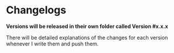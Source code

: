 # Changelogs

<b> Versions will be released in their own folder called Version #x.x.x </b>

There will be detailed explanations of the changes for each version whenever I write them and push them.